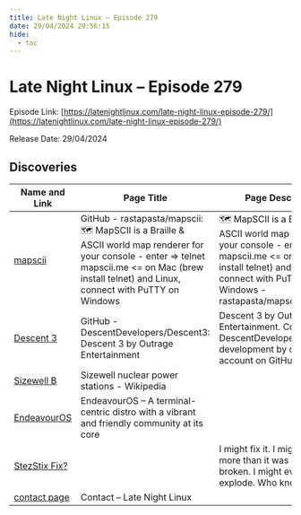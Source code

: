 ```yaml
---
title: Late Night Linux – Episode 279
date: 29/04/2024 20:56:15
hide:
  - toc
---
```


# Late Night Linux – Episode 279

Episode Link: [https://latenightlinux.com/late-night-linux-episode-279/](https://latenightlinux.com/late-night-linux-episode-279/)

Release Date: 29/04/2024

## Discoveries

| Name and Link | Page Title | Page Description |
| ------------- | ---------- | ---------------- |
| [mapscii](https://github.com/rastapasta/mapscii) | GitHub - rastapasta/mapscii: 🗺  MapSCII is a Braille & ASCII world map renderer for your console - enter => telnet mapscii.me <= on Mac (brew install telnet) and Linux, connect with PuTTY on Windows | 🗺  MapSCII is a Braille & ASCII world map renderer for your console - enter => telnet mapscii.me <= on Mac (brew install telnet) and Linux, connect with PuTTY on Windows - rastapasta/mapscii |
| [Descent 3](https://github.com/DescentDevelopers/Descent3) | GitHub - DescentDevelopers/Descent3: Descent 3 by Outrage Entertainment | Descent 3 by Outrage Entertainment. Contribute to DescentDevelopers/Descent3 development by creating an account on GitHub. |
| [Sizewell B](https://en.wikipedia.org/wiki/Sizewell_nuclear_power_stations#Sizewell_B) | Sizewell nuclear power stations - Wikipedia |  |
| [EndeavourOS](https://endeavouros.com/) | EndeavourOS – A terminal-centric distro with a vibrant and friendly community at its core |  |
| [StezStix Fix?](https://www.youtube.com/@StezStixFix) |  | I might fix it. I might break it more than it was already broken. I might even make it explode. Who knows? |
| [contact page](https://latenightlinux.com/contact/) | Contact – Late Night Linux |  |